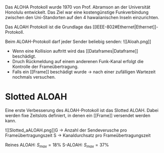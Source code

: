 Das ALOHA Protokoll wurde 1970 von Prof. Abramson an der Universität Honolulu entwickelt. Das Ziel war eine kostengünstige Funkverbindung zwischen den Uni-Standorten auf den 4 hawaiianischen Inseln einzurichten.

Das ALOAH Protokoll ist die Grundlage das [[IEEE-802#Ethernet|Ethernet]]-Protokoll.

Beim ALOAH-Protokoll darf jeder Sender beliebig senden:
![[Aloah.png]]
- Wenn eine Kollision auftritt wird das [[Dataframes|Dataframe]] beschädigt.
- Druch Rückmeldung auf einem anderenen Funk-Kanal erfolgt die Kontrolle der Frameübertragung.
- Falls ein [[Frame]] beschädigt wurde -> nach einer zufälligen Wartezeit nochmals versuchen.

# Slotted ALOAH
Eine erste Verbesserung des ALOAH-Protokoll ist das Slotted ALOAH.
Dabei werden fixe Zeitslots definiert, in denen ein [[Frame]] versendet werden kann.

![[Slotted_aALOAH.png]]G -> Anzahl der Sendeverusche pro Frameübertragungszeit
S -> Kanaldurchsatz pro Frameübertragungszeit

Reines ALOAH: $S_{max}=18\%$
S-ALOAH: $S_{max}=37\%$
